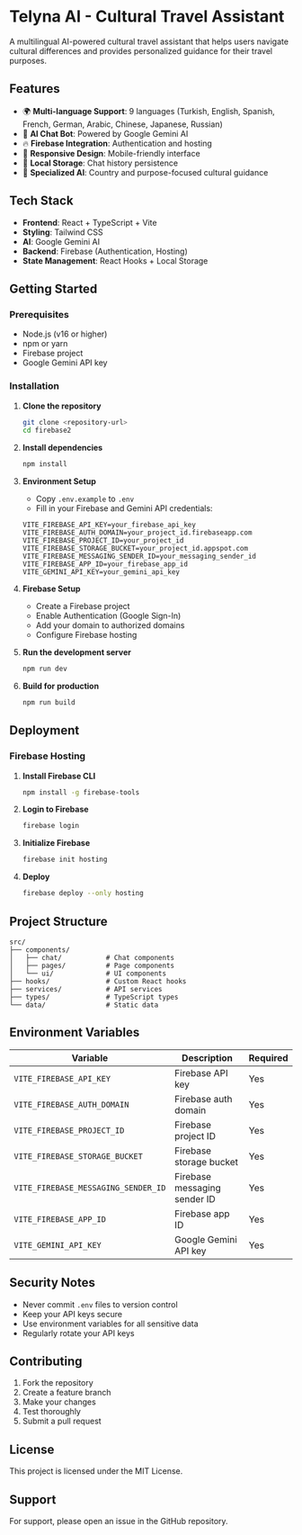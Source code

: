 # Telyna AI - Cultural Travel Assistant

A multilingual AI-powered cultural travel assistant that helps users navigate cultural differences and provides personalized guidance for their travel purposes.

## Features

- 🌍 **Multi-language Support**: 9 languages (Turkish, English, Spanish, French, German, Arabic, Chinese, Japanese, Russian)
- 🤖 **AI Chat Bot**: Powered by Google Gemini AI
- 🔥 **Firebase Integration**: Authentication and hosting
- 📱 **Responsive Design**: Mobile-friendly interface
- 💾 **Local Storage**: Chat history persistence
- 🎯 **Specialized AI**: Country and purpose-focused cultural guidance

## Tech Stack

- **Frontend**: React + TypeScript + Vite
- **Styling**: Tailwind CSS
- **AI**: Google Gemini AI
- **Backend**: Firebase (Authentication, Hosting)
- **State Management**: React Hooks + Local Storage

## Getting Started

### Prerequisites

- Node.js (v16 or higher)
- npm or yarn
- Firebase project
- Google Gemini API key

### Installation

1. **Clone the repository**
   ```bash
   git clone <repository-url>
   cd firebase2
   ```

2. **Install dependencies**
   ```bash
   npm install
   ```

3. **Environment Setup**
   - Copy `.env.example` to `.env`
   - Fill in your Firebase and Gemini API credentials:
   ```env
   VITE_FIREBASE_API_KEY=your_firebase_api_key
   VITE_FIREBASE_AUTH_DOMAIN=your_project_id.firebaseapp.com
   VITE_FIREBASE_PROJECT_ID=your_project_id
   VITE_FIREBASE_STORAGE_BUCKET=your_project_id.appspot.com
   VITE_FIREBASE_MESSAGING_SENDER_ID=your_messaging_sender_id
   VITE_FIREBASE_APP_ID=your_firebase_app_id
   VITE_GEMINI_API_KEY=your_gemini_api_key
   ```

4. **Firebase Setup**
   - Create a Firebase project
   - Enable Authentication (Google Sign-In)
   - Add your domain to authorized domains
   - Configure Firebase hosting

5. **Run the development server**
   ```bash
   npm run dev
   ```

6. **Build for production**
   ```bash
   npm run build
   ```

## Deployment

### Firebase Hosting

1. **Install Firebase CLI**
   ```bash
   npm install -g firebase-tools
   ```

2. **Login to Firebase**
   ```bash
   firebase login
   ```

3. **Initialize Firebase**
   ```bash
   firebase init hosting
   ```

4. **Deploy**
   ```bash
   firebase deploy --only hosting
   ```

## Project Structure

```
src/
├── components/
│   ├── chat/           # Chat components
│   ├── pages/          # Page components
│   └── ui/             # UI components
├── hooks/              # Custom React hooks
├── services/           # API services
├── types/              # TypeScript types
└── data/               # Static data
```

## Environment Variables

| Variable | Description | Required |
|----------|-------------|----------|
| `VITE_FIREBASE_API_KEY` | Firebase API key | Yes |
| `VITE_FIREBASE_AUTH_DOMAIN` | Firebase auth domain | Yes |
| `VITE_FIREBASE_PROJECT_ID` | Firebase project ID | Yes |
| `VITE_FIREBASE_STORAGE_BUCKET` | Firebase storage bucket | Yes |
| `VITE_FIREBASE_MESSAGING_SENDER_ID` | Firebase messaging sender ID | Yes |
| `VITE_FIREBASE_APP_ID` | Firebase app ID | Yes |
| `VITE_GEMINI_API_KEY` | Google Gemini API key | Yes |

## Security Notes

- Never commit `.env` files to version control
- Keep your API keys secure
- Use environment variables for all sensitive data
- Regularly rotate your API keys

## Contributing

1. Fork the repository
2. Create a feature branch
3. Make your changes
4. Test thoroughly
5. Submit a pull request

## License

This project is licensed under the MIT License.

## Support

For support, please open an issue in the GitHub repository.
